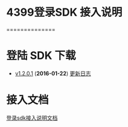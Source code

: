 # 4399登录SDK 接入说明
==============

# 登陆 SDK 下载
* [v1.2.0.1](https://github.com/4399SDKDev/4399LoginSDK/blob/master/m4399LoginSDK.zip) (__2016-01-22__) [更新日志]()



# 接入文档

[登录sdk接入说明文档](https://github.com/4399SDKDev/4399LoginSDK/blob/master/Document/LoginSDK_DOC.md)   


